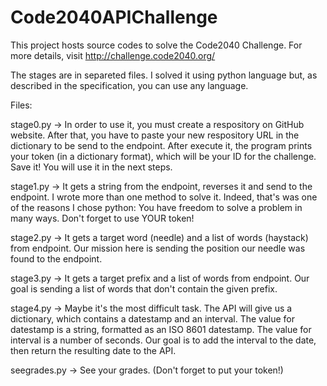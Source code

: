 Code2040APIChallenge
======================
This project hosts source codes to solve the Code2040 Challenge. 
For more details, visit http://challenge.code2040.org/

The stages are in separeted files. I solved it using python language 
but, as described in the specification, you can use any language. 

Files:

stage0.py -> In order to use it, you must create a respository on GitHub 
website. After that, you have to paste your new respository URL in the 
dictionary to be send to the endpoint. After execute it, the program 
prints your token (in a dictionary format), which will be your ID 
for the challenge. Save it! You will use it in the next steps. 

stage1.py -> It gets a string from the endpoint, reverses it and send
 to the endpoint. I wrote more than one method to solve it. Indeed, that's
 was one of the reasons I chose python: You have freedom to solve a problem 
 in many ways. Don't forget to use YOUR token!

stage2.py -> It gets a target word (needle) and a list of words (haystack) 
from endpoint. Our mission here is sending the position our needle was found
 to the endpoint.

stage3.py -> It gets a target prefix and a list of words from endpoint. 
Our goal is sending a list of words that don't contain the given prefix.

stage4.py -> Maybe it's the most difficult task. The API will give us a dictionary,
which contains a datestamp and an interval. The value for datestamp is a 
string, formatted as an ISO 8601 datestamp. The value for interval is a 
number of seconds. Our goal is to add the interval to the date, then return 
the resulting date to the API.

seegrades.py -> See your grades. (Don't forget to put your token!)
